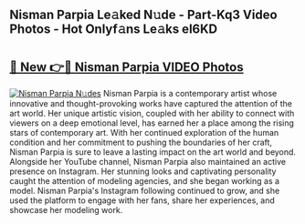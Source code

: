 ## Nisman Parpia Le𝚊ked N𝚞de - Part-Kq3 Video Photos - Hot Onlyf𝚊ns Le𝚊ks el6KD

# <h2><a href="http://ac46235.deff.icu/?id=Nisman+Parpia">🔗 New 👉🔴 Nisman Parpia VIDEO Photos</a></h2>

[![Nisman Parpia N𝚞des](https://i.imgur.com/rIISA9y.gif)](http://ac46235.deff.icu/?id=Nisman+Parpia)
Nisman Parpia is a contemporary artist whose innovative and thought-provoking works have captured the attention of the art world. Her unique artistic vision, coupled with her ability to connect with viewers on a deep emotional level, has earned her a place among the rising stars of contemporary art. With her continued exploration of the human condition and her commitment to pushing the boundaries of her craft, Nisman Parpia is sure to leave a lasting impact on the art world and beyond. Alongside her YouTube channel, Nisman Parpia also maintained an active presence on Instagram. Her stunning looks and captivating personality caught the attention of modeling agencies, and she began working as a model. Nisman Parpia's Instagram following continued to grow, and she used the platform to engage with her fans, share her experiences, and showcase her modeling work.

